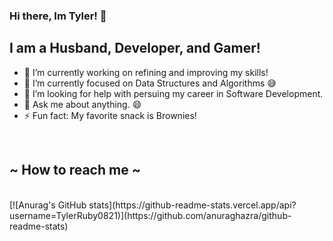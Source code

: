 ### Hi there, Im Tyler! 👋

<!--
**TylerRuby0821/TylerRuby0821** is a ✨ _special_ ✨ repository because its `README.md` (this file) appears on your GitHub profile.
Here are some ideas to get you started:
-->

## I am a Husband, Developer, and Gamer!
- 🔭 I’m currently working on refining and improving my skills!
- 🌱 I’m currently focused on Data Structures and Algorithms 😅
- 🤔 I’m looking for help with persuing my career in Software Development. 
- 💬 Ask me about anything. 😄 
- ⚡ Fun fact: My favorite snack is Brownies! 

<br />

## ~ How to reach me ~



<br />
[![Anurag's GitHub stats](https://github-readme-stats.vercel.app/api?username=TylerRuby0821)](https://github.com/anuraghazra/github-readme-stats)
<br />

[portfolio]: https://tylerruby0821.github.io/
[linkedIn]: https://www.linkedin.com/in/tyler-ruby-b700161ba/
